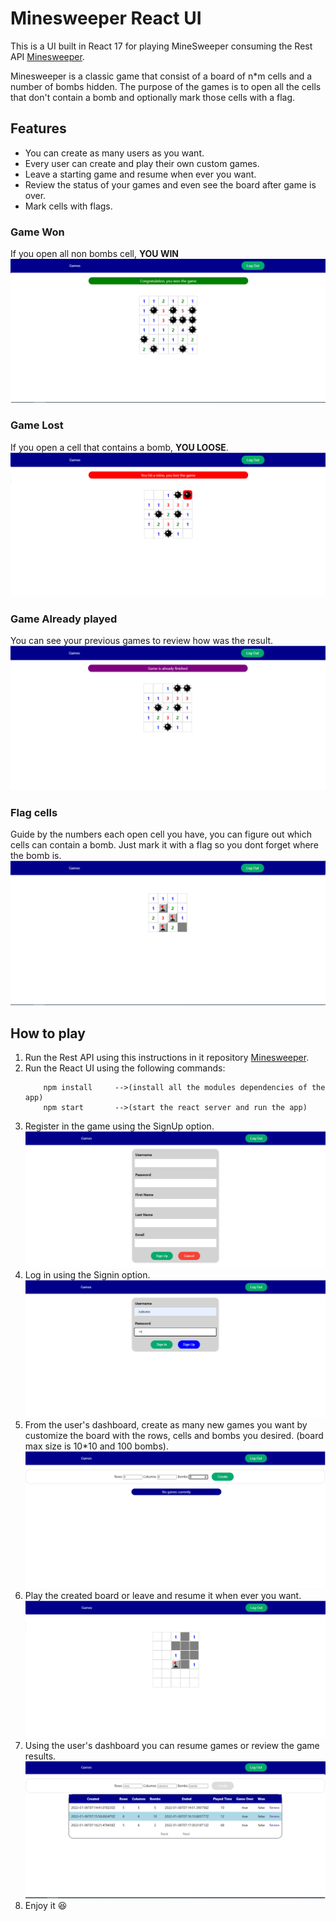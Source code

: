 # Minesweeper React UI

This is a UI built in React 17 for playing MineSweeper consuming the Rest API [Minesweeper](https://github.com/jiujitsuboy/Minesweeper-API).

Minesweeper is a classic game that consist of a board of n*m cells and a number of bombs hidden. The purpose of the games is to open all the
cells that don't contain a bomb and optionally mark those cells with a flag.

## Features

* You can create as many users as you want.
* Every user can create and play their own custom games.
* Leave a starting game and resume when ever you want.
* Review the status of your games and even see the board after game is over.
* Mark cells with flags.

### Game Won
If you open all non bombs cell, **YOU WIN**
![](images/WonGame.png)
### Game Lost
If you open a cell that contains a bomb, **YOU LOOSE**.
![](images/HitBomb.png)

### Game Already played
You can see your previous games to review how was the result.
![](images/GameIsOverAlready.png)

### Flag cells
Guide by the numbers each open cell you have, you can figure out which cells can contain a bomb. Just mark it with a flag so you dont forget where the bomb is.
![](images/FlaggedCell.png)

## How to play

1. Run the Rest API using this instructions in it repository [Minesweeper](https://github.com/jiujitsuboy/Minesweeper-API).
2. Run the React UI using the following commands:
   ```
       npm install     -->(install all the modules dependencies of the app)
       npm start       -->(start the react server and run the app)
   ```
3. Register in the game using the SignUp option.
   ![](images/SignUp.png)    
4. Log in using the Signin option.
   ![](images/SignIn.png)
5. From the user's dashboard, create as many new games you want by customize the board with the rows, cells and bombs you desired. (board max size is 10*10 and 100 bombs).
   ![](images/Dashboard.png)
6. Play the created board or leave and resume it when ever you want.
   ![](images/PlayGame.png)
7. Using the user's dashboard you can resume games or review the game results.
   ![](images/ResumeGame.png) 
8. Enjoy it :satisfied: